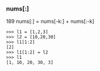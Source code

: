 ### nums[:]
189 nums[:] = nums[-k:] + nums[:-k]

```python3
>>> l1 = [1,2,3]
>>> l2 = [10,20,30]
>>> l1[1:2]
[2]
>>> l1[1:2] = l2
>>> l1
[1, 10, 20, 30, 3]
```
